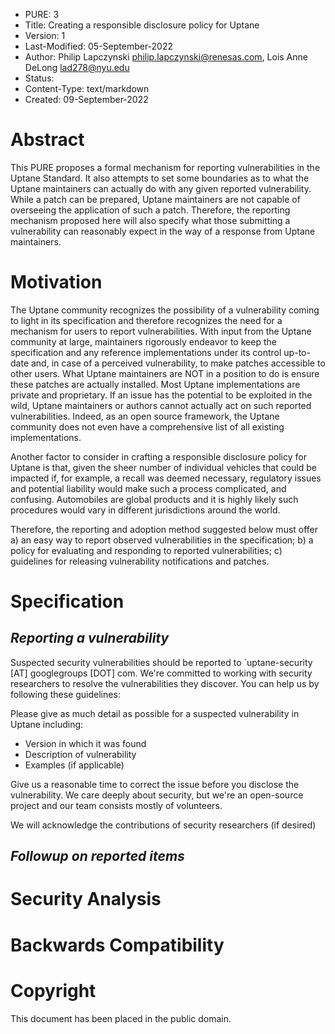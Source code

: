 * PURE: 3
* Title: Creating a responsible disclosure policy for Uptane
* Version: 1
* Last-Modified: 05-September-2022 
* Author: Philip Lapczynski philip.lapczynski@renesas.com, Lois Anne DeLong  lad278@nyu.edu
* Status: 
* Content-Type: text/markdown
* Created: 09-September-2022

# Abstract

This PURE proposes a formal mechanism for reporting vulnerabilities in the Uptane Standard. It also attempts to set some boundaries as to what the Uptane maintainers can actually do with any given reported vulnerability. While a patch can be prepared, Uptane maintainers are not capable of overseeing the application of such a patch. Therefore, the reporting mechanism proposed here will also specify what those submitting a vulnerability can reasonably expect in the way of a response from Uptane maintainers. 

# Motivation

The Uptane community recognizes the possibility of a vulnerability coming to light in its specification and therefore recognizes the need for a mechanism for users to report vulnerabilities. With input from the Uptane community at large, maintainers rigorously endeavor to keep the specification and any reference implementations under its control up-to-date and, in case of a perceived vulnerability, to make patches accessible to other users. What Uptane maintainers are NOT in a position to do is ensure these patches are actually installed.  Most Uptane implementations are private and proprietary. If an issue has the potential to be exploited in the wild, Uptane maintainers or authors cannot actually act on such reported vulnerabilities. Indeed, as an open source framework, the Uptane community does not even have a comprehensive list of all existing implementations. 

Another factor to consider in crafting a responsible disclosure policy for Uptane is that, given the sheer number of individual vehicles that could be impacted if, for example, a recall was deemed necessary, regulatory issues and potential liability would make such a process complicated, and confusing. Automobiles are global products and it is highly likely such procedures would vary in different jurisdictions around the world.

Therefore, the reporting and adoption method suggested below must offer a) an easy way to report observed vulnerabilities in the specification; b) a policy for evaluating and responding to reported vulnerabilities; c) guidelines for releasing vulnerability notifications and patches.

# Specification

## *Reporting a vulnerability*
Suspected security vulnerabilities should be reported to `uptane-security [AT] googlegroups [DOT] com. We're committed to working with security researchers to resolve the vulnerabilities they discover. You can help us by following these guidelines:

Please give as much detail as possible for a suspected vulnerability in Uptane including:

* Version in which it was found
* Description of vulnerability
* Examples (if applicable)

Give us a reasonable time to correct the issue before you disclose the vulnerability. We care deeply about security, but we're an open-source project and our team consists mostly of volunteers.

We will acknowledge the contributions of security researchers (if desired)

## *Followup on reported items* 

# Security Analysis

# Backwards Compatibility 

# Copyright 
This document has been placed in the public domain.
